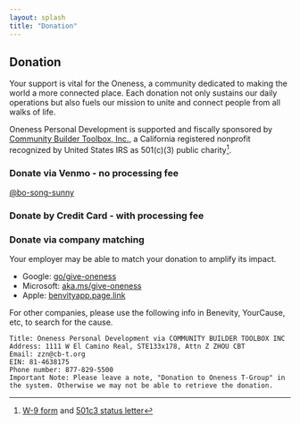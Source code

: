 ```yaml
---
layout: splash
title: "Donation"
---
```

## Donation

Your support is vital for the Oneness, a community dedicated to making the world a more connected place. Each donation not only sustains our daily operations but also fuels our mission to unite and connect people from all walks of life. 

Oneness Personal Development is supported and fiscally sponsored by [Community Builder Toolbox, Inc.](https://cb-t.org/), a California registered nonprofit recognized by United States IRS as 501(c)(3) public charity[^1].

### Donate via Venmo - no processing fee

[@bo-song-sunny](https://account.venmo.com/u/bo-song-sunny)

### Donate by Credit Card - with processing fee

<givebutter-widget id="gKAVDj"></givebutter-widget>


### Donate via company matching

Your employer may be able to match your donation to amplify its impact.

- Google: [go/give-oneness](https://go/give-oneness)
- Microsoft: [aka.ms/give-oneness](https://aka.ms/give-oneness)
- Apple: [benvityapp.page.link](https://benevityapp.page.link/zJJstbuCBiMBRNPb9)

For other companies, please use the following info in Benevity, YourCause, etc, to search for the cause. 

    Title: Oneness Personal Development via COMMUNITY BUILDER TOOLBOX INC
    Address: 1111 W El Camino Real, STE133x178, Attn Z ZHOU CBT
    Email: zzn@cb-t.org 
    EIN: 81-4638175 
    Phone number: 877-829-5500
    Important Note: Please leave a note, "Donation to Oneness T-Group" in the system. Otherwise we may not be able to retrieve the donation.


[^1]: [W-9 form](https://www.cb-t.org/files/2019-W9.pdf) and [501c3 status letter](https://www.cb-t.org/files/501c3-letter-2019.pdf)
